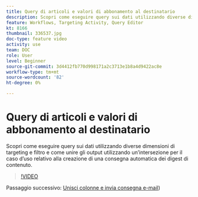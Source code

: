 ```yaml
---
title: Query di articoli e valori di abbonamento al destinatario
description: Scopri come eseguire query sui dati utilizzando diverse dimensioni di targeting e filtro e come unire gli output utilizzando un’intersezione per il caso d’uso relativo alla creazione di una consegna automatica dei digest di contenuto.
feature: Workflows, Targeting Activity, Query Editor
kt: 8166
thumbnail: 336537.jpg
doc-type: feature video
activity: use
team: DOC
role: User
level: Beginner
source-git-commit: 3d4412fb770d998171a2c3713e1b8a4d9422ac8e
workflow-type: tm+mt
source-wordcount: '82'
ht-degree: 0%

---
```



# Query di articoli e valori di abbonamento al destinatario

Scopri come eseguire query sui dati utilizzando diverse dimensioni di targeting e filtro e come unire gli output utilizzando un’intersezione per il caso d’uso relativo alla creazione di una consegna automatica dei digest di contenuto.

>[!VIDEO](https://video.tv.adobe.com/v/336537?quality=12)

Passaggio successivo: [Unisci colonne e invia consegna e-mail](/help/tutorial-using-soap-apis/join-columns-and-send-automated-email-delivery.md))
